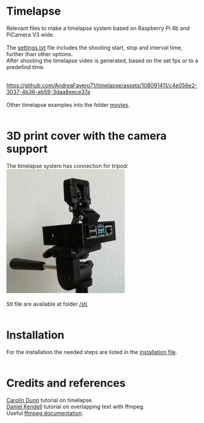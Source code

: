 # Timelapse
Relevant files to make a timelapse system based on Raspberry Pi 4b and PiCamera V3 wide.<br /><br />
The [settings.txt](settings.txt) file includes the shooting start, stop and interval time, further than other options.<br />
After shooting the timelapse video is generated, based on the set fps or to a predefind time.<br /><br />

https://github.com/AndreaFavero71/timelapse/assets/108091411/c4e056e2-3037-4b36-ab59-3daa8eece37a
<br /><br />
Other timelapse examples into the folder [movies](/movies).<br /><br />


# 3D print cover with the camera support
The timelapse system has connection for tripod:<br />
![title image](/pictures/title.jpg)
<br /><br />
Stl file are available at folder [/stl](/stl/).<br /><br />

# Installation
For the installation the needed steps are listed in the [installation file](/setup/installation_steps.txt).<br /><br />

# Credits and references
[Carolin Dunn](https://github.com/carolinedunn/timelapse/tree/master) tutorial on timelapse.<br />
[Daniel Kendell](https://www.youtube.com/watch?v=ofozNWdIDow) tutorial on overlapping text with ffmpeg.<br />
Useful [ffmpeg documentation](https://ffmpeg.org/documentation.html).<br /><br />
